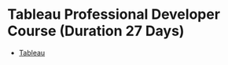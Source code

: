 # Tableau Professional Developer Course (Duration 27 Days)
* [Tableau](https://github.com/syntaxboard/Tableau-Training/blob/main/Tableau.md)
